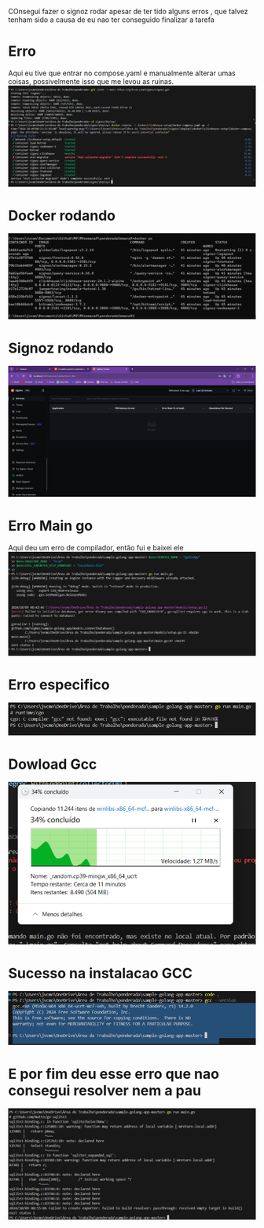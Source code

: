 COnsegui fazer o signoz rodar apesar de ter tido alguns erros , que talvez tenham sido a causa de eu nao ter conseguido finalizar a tarefa<br>


# Erro<br>
  Aqui eu tive que entrar no compose.yaml e manualmente alterar umas coisas, possivelmente isso que me levou as ruinas.
![Erro Solucionado](erro_migrator.png)
<br>

# Docker rodando<br>
![Erro Solucionado](docker_rodando.png)


# Signoz rodando
![Signoz Rodando](signoz_rodando.png)



# Erro Main go
  Aqui deu um erro de compilador, então fui e baixei ele
![Signoz Rodando](erro_main_go.png)


# Erro especifico
![Signoz Rodando](erro_gcc.png)

# Dowload Gcc
![Signoz Rodando](dowload_gcc.png)

# Sucesso na instalacao GCC
![Signoz Rodando](gcc_salvo_sucesso.png)

# E por fim deu esse erro que nao consegui resolver nem a pau
![Signoz Rodando](erro_sem_solucao.png)

